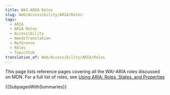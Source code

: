 ```yaml
---
title: WAI-ARIA Roles
slug: Web/Accessibility/ARIA/Roles
tags:
  - ARIA
  - ARIA Roles
  - Accessibility
  - NeedsTranslation
  - Reference
  - Rôles
  - TopicStub
translation_of: Web/Accessibility/ARIA/Roles
---
```


This page lists reference pages covering all the WAI-ARIA roles discussed on MDN. For a full list of roles, see [Using ARIA: Roles, States, and Properties](/ru/docs/Web/Accessibility/ARIA/ARIA_Techniques)

{{SubpagesWithSummaries}}
